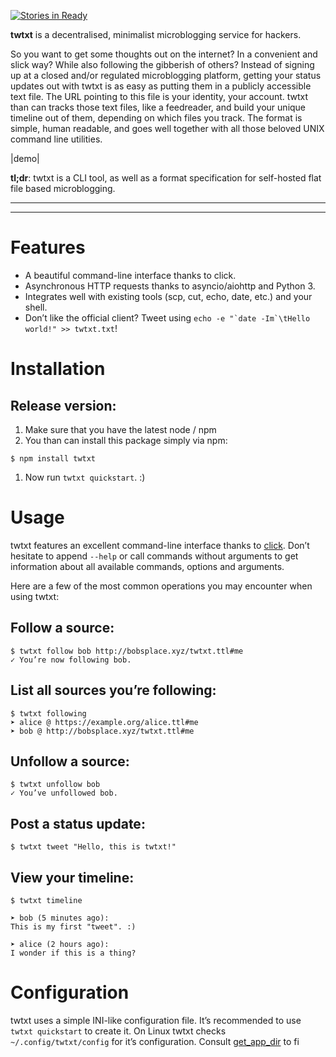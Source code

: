 [![Stories in Ready](https://badge.waffle.io/webize/twtxt.png?label=ready&title=Ready)](https://waffle.io/webize/twtxt)

**twtxt** is a decentralised, minimalist microblogging service for hackers.

So you want to get some thoughts out on the internet? In a convenient and slick way? While also following the gibberish of others? Instead of signing up at a closed and/or regulated microblogging platform, getting your status updates out with twtxt is as easy as putting them in a publicly accessible text file. The URL pointing to this file is your identity, your account. twtxt than can tracks those text files, like a feedreader, and build your unique timeline out of them, depending on which files you track. The format is simple, human readable, and goes well together with all those beloved UNIX command line utilities.

|demo|

**tl;dr**: twtxt is a CLI tool, as well as a format specification for self-hosted flat file based microblogging.

------------------------------------------------------------------------

------------------------------------------------------------------------

Features
========

-   A beautiful command-line interface thanks to click.
-   Asynchronous HTTP requests thanks to asyncio/aiohttp and Python 3.
-   Integrates well with existing tools (scp, cut, echo, date, etc.) and your shell.
-   Don’t like the official client? Tweet using `` echo -e "`date -Im`\tHello world!" >> twtxt.txt ``!

Installation
============

Release version:
----------------

1.  Make sure that you have the latest node / npm
2.  You than can install this package simply via npm:

``` sourceCode
$ npm install twtxt
```

1.  Now run `twtxt quickstart`. :)

Usage
=====

twtxt features an excellent command-line interface thanks to [click]. Don’t hesitate to append `--help` or call commands without arguments to get information about all available commands, options and arguments.

Here are a few of the most common operations you may encounter when using twtxt:

Follow a source:
----------------

``` sourceCode
$ twtxt follow bob http://bobsplace.xyz/twtxt.ttl#me
✓ You’re now following bob.
```

List all sources you’re following:
----------------------------------

``` sourceCode
$ twtxt following
➤ alice @ https://example.org/alice.ttl#me
➤ bob @ http://bobsplace.xyz/twtxt.ttl#me
```

Unfollow a source:
------------------

``` sourceCode
$ twtxt unfollow bob
✓ You’ve unfollowed bob.
```

Post a status update:
---------------------

``` sourceCode
$ twtxt tweet "Hello, this is twtxt!"
```

View your timeline:
-------------------

``` sourceCode
$ twtxt timeline

➤ bob (5 minutes ago):
This is my first "tweet". :)

➤ alice (2 hours ago):
I wonder if this is a thing?
```

Configuration
=============

twtxt uses a simple INI-like configuration file. It’s recommended to use `twtxt quickstart` to create it. On Linux twtxt checks `~/.config/twtxt/config` for it’s configuration. Consult [get\_app\_dir] to fi

  [click]: http://click.pocoo.org/
  [get\_app\_dir]: http://click.pocoo.org/6/api/#click.get_app_dir
